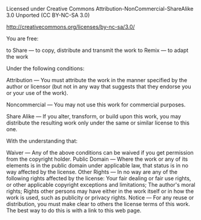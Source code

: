 Licensed under Creative Commons Attribution-NonCommercial-ShareAlike 3.0 Unported (CC BY-NC-SA 3.0)

http://creativecommons.org/licenses/by-nc-sa/3.0/

You are free:

  to Share — to copy, distribute and transmit the work
  to Remix — to adapt the work

Under the following conditions:

  Attribution — You must attribute the work in the manner specified by the author or licensor (but not in any way that suggests that they endorse you or your use of the work).

  Noncommercial — You may not use this work for commercial purposes.

  Share Alike — If you alter, transform, or build upon this work, you may distribute the resulting work only under the same or similar license to this one.

With the understanding that:

  Waiver — Any of the above conditions can be waived if you get permission from the copyright holder.
  Public Domain — Where the work or any of its elements is in the public domain under applicable law, that status is in no way affected by the license.
  Other Rights — In no way are any of the following rights affected by the license:
      Your fair dealing or fair use rights, or other applicable copyright exceptions and limitations;
      The author's moral rights;
      Rights other persons may have either in the work itself or in how the work is used, such as publicity or privacy rights.
  Notice — For any reuse or distribution, you must make clear to others the license terms of this work. The best way to do this is with a link to this web page.
